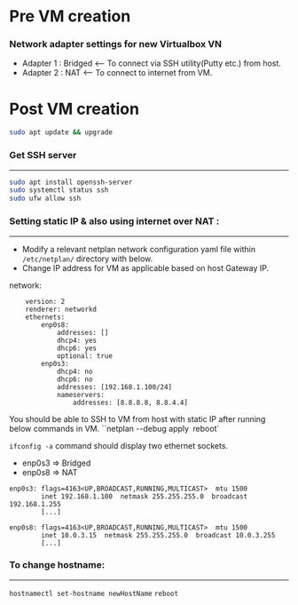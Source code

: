 # Pre VM creation

### Network adapter settings for new Virtualbox VN

- Adapter 1 : Bridged  <-- To connect via SSH utility(Putty etc.) from host.
- Adapter 2 : NAT      <-- To connect to internet from VM.


# Post VM creation
```sh
sudo apt update && upgrade
```

### Get SSH server
---
```sh
sudo apt install openssh-server
sudo systemctl status ssh
sudo ufw allow ssh
```


### Setting static IP & also using internet over NAT :
---
- Modify a relevant netplan network configuration yaml file within `/etc/netplan/` directory with below.
- Change IP address for VM as applicable based on host Gateway IP.

network:
```
    version: 2
    renderer: networkd
    ethernets:
        enp0s8:
            addresses: []
            dhcp4: yes
            dhcp6: yes
            optional: true
        enp0s3:
            dhcp4: no
            dhcp6: no
            addresses: [192.168.1.100/24]
            nameservers:
                addresses: [8.8.8.8, 8.8.4.4]
```

You should be able to SSH to VM from host with static IP after running below commands in VM.
``netplan --debug apply`
`reboot`


`ifconfig -a` command should display two ethernet sockets.
- enp0s3 => Bridged
- enp0s8 => NAT

```
enp0s3: flags=4163<UP,BROADCAST,RUNNING,MULTICAST>  mtu 1500
        inet 192.168.1.100  netmask 255.255.255.0  broadcast 192.168.1.255
        [...]

enp0s8: flags=4163<UP,BROADCAST,RUNNING,MULTICAST>  mtu 1500
        inet 10.0.3.15  netmask 255.255.255.0  broadcast 10.0.3.255
        [...]
```



### To change hostname:
---
`hostnamectl set-hostname newHostName`
`reboot`
